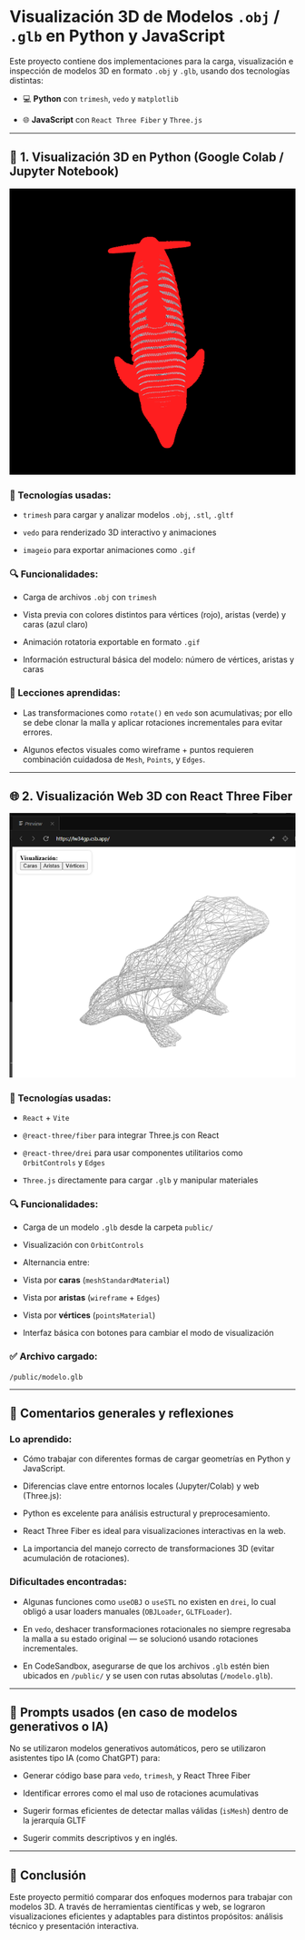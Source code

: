 
# Visualización 3D de Modelos `.obj` / `.glb` en Python y JavaScript

  

Este proyecto contiene dos implementaciones para la carga, visualización e inspección de modelos 3D en formato `.obj` y `.glb`, usando dos tecnologías distintas:

  

- 💻 **Python** con `trimesh`, `vedo` y `matplotlib`

- 🌐 **JavaScript** con `React Three Fiber` y `Three.js`

  

---

  

## 📁 1. Visualización 3D en Python (Google Colab / Jupyter Notebook)

  ![](https://github.com/moviedoq/computacion-visual/blob/main/2025-05-05_taller_estructuras_3d/python/rotacion.gif?raw=true)

### 🔧 Tecnologías usadas:

- `trimesh` para cargar y analizar modelos `.obj`, `.stl`, `.gltf`

- `vedo` para renderizado 3D interactivo y animaciones

- `imageio` para exportar animaciones como `.gif`

  

### 🔍 Funcionalidades:

- Carga de archivos `.obj` con `trimesh`

- Vista previa con colores distintos para vértices (rojo), aristas (verde) y caras (azul claro)

- Animación rotatoria exportable en formato `.gif`

- Información estructural básica del modelo: número de vértices, aristas y caras

  

### 📌 Lecciones aprendidas:

- Las transformaciones como `rotate()` en `vedo` son acumulativas; por ello se debe clonar la malla y aplicar rotaciones incrementales para evitar errores.

- Algunos efectos visuales como wireframe + puntos requieren combinación cuidadosa de `Mesh`, `Points`, y `Edges`.

---

  

## 🌐 2. Visualización Web 3D con React Three Fiber

![enter image description here](https://github.com/moviedoq/computacion-visual/blob/main/2025-05-05_taller_estructuras_3d/threejs/frog.png?raw=true)
### 🔧 Tecnologías usadas:

- `React` + `Vite`

- `@react-three/fiber` para integrar Three.js con React

- `@react-three/drei` para usar componentes utilitarios como `OrbitControls` y `Edges`

- `Three.js` directamente para cargar `.glb` y manipular materiales

  

### 🔍 Funcionalidades:

- Carga de un modelo `.glb` desde la carpeta `public/`

- Visualización con `OrbitControls`

- Alternancia entre:

- Vista por **caras** (`meshStandardMaterial`)

- Vista por **aristas** (`wireframe` + `Edges`)

- Vista por **vértices** (`pointsMaterial`)

- Interfaz básica con botones para cambiar el modo de visualización

  

### ✅ Archivo cargado:

`/public/modelo.glb`

  

---

  

## 🧠 Comentarios generales y reflexiones

  

### Lo aprendido:

- Cómo trabajar con diferentes formas de cargar geometrías en Python y JavaScript.

- Diferencias clave entre entornos locales (Jupyter/Colab) y web (Three.js):

- Python es excelente para análisis estructural y preprocesamiento.

- React Three Fiber es ideal para visualizaciones interactivas en la web.

- La importancia del manejo correcto de transformaciones 3D (evitar acumulación de rotaciones).

  

### Dificultades encontradas:

- Algunas funciones como `useOBJ` o `useSTL` no existen en `drei`, lo cual obligó a usar loaders manuales (`OBJLoader`, `GLTFLoader`).

- En `vedo`, deshacer transformaciones rotacionales no siempre regresaba la malla a su estado original — se solucionó usando rotaciones incrementales.

- En CodeSandbox, asegurarse de que los archivos `.glb` estén bien ubicados en `/public/` y se usen con rutas absolutas (`/modelo.glb`).

  

---

  

## 🧪 Prompts usados (en caso de modelos generativos o IA)

  

No se utilizaron modelos generativos automáticos, pero se utilizaron asistentes tipo IA (como ChatGPT) para:

- Generar código base para `vedo`, `trimesh`, y React Three Fiber

- Identificar errores como el mal uso de rotaciones acumulativas

- Sugerir formas eficientes de detectar mallas válidas (`isMesh`) dentro de la jerarquía GLTF

- Sugerir commits descriptivos y en inglés.
---

  

## 📌 Conclusión

  

Este proyecto permitió comparar dos enfoques modernos para trabajar con modelos 3D. A través de herramientas científicas y web, se lograron visualizaciones eficientes y adaptables para distintos propósitos: análisis técnico y presentación interactiva.